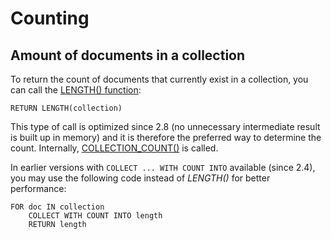 Counting
========

Amount of documents in a collection
-----------------------------------

To return the count of documents that currently exist in a collection,
you can call the [LENGTH() function](../Functions/Array.md#length):

```
RETURN LENGTH(collection)
```

This type of call is optimized since 2.8 (no unnecessary intermediate result
is built up in memory) and it is therefore the preferred way to determine the count.
Internally, [COLLECTION_COUNT()](../Functions/Miscellaneous.md#collectioncount) is called.

In earlier versions with `COLLECT ... WITH COUNT INTO` available (since 2.4),
you may use the following code instead of *LENGTH()* for better performance:

```
FOR doc IN collection
    COLLECT WITH COUNT INTO length
    RETURN length
```
